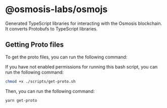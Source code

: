 # @osmosis-labs/osmojs

Generated TypeScript libraries for interacting with the Osmosis blockchain. It converts Protobufs to TypeScript libraries.

## Getting Proto files

To get the proto files, you can run the following command:

If you have not enabled permissions for running this bash script, you can run the following command:

```bash
chmod +x ./scripts/get-proto.sh
```

Then, you can run the following command:

```bash
yarn get-proto
```
